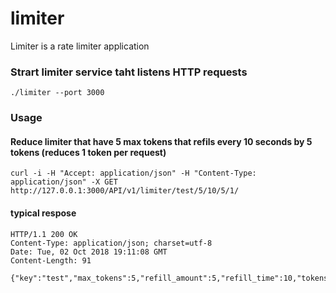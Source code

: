 # limiter

Limiter is a rate limiter application


### Strart limiter service taht listens HTTP requests

    ./limiter --port 3000


### Usage

#### Reduce limiter that have 5 max tokens that refils every 10 seconds by 5 tokens (reduces 1 token per request)
    curl -i -H "Accept: application/json" -H "Content-Type: application/json" -X GET http://127.0.0.1:3000/API/v1/limiter/test/5/10/5/1/

#### typical respose

    HTTP/1.1 200 OK
    Content-Type: application/json; charset=utf-8
    Date: Tue, 02 Oct 2018 19:11:08 GMT
    Content-Length: 91

    {"key":"test","max_tokens":5,"refill_amount":5,"refill_time":10,"tokens":1,"tokens_left":4}
